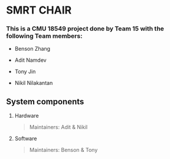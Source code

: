 # SMRT CHAIR

### This is a CMU 18549 project done by Team 15 with the following Team members:
 -  Benson Zhang

 - Adit Namdev

 - Tony Jin

 - Nikil Nilakantan


## System components

1. Hardware
    > Maintainers: Adit & Nikil

2. Software
    > Maintainers: Benson & Tony
